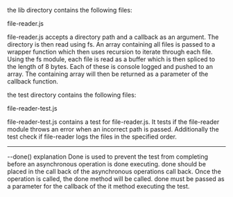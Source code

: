 the lib directory contains the following files:

file-reader.js

file-reader.js accepts a directory path and a callback as an argument. The directory is then read using fs. An array containing all files is passed to a wrapper function which then uses recursion to iterate through each file. Using the fs module, each file is read as a buffer which is then spliced to the length of 8 bytes. Each of these is console logged and pushed to an array. The containing array will then be returned as a parameter of the callback function.

the test directory contains the following files:

file-reader-test.js

file-reader-test.js contains a test for file-reader.js. It tests if the file-reader module throws an error when an incorrect path is passed. Additionally the test check if file-reader logs the files in the specified order.

--------------------------------------------

--done() explanation
Done is used to prevent the test from completing before an asynchronous operation is done executing. done should be placed in the call back of the asynchronous operations call back. Once the operation is called, the done method will be called. done must be passed as a parameter for the callback of the it method executing the test.
